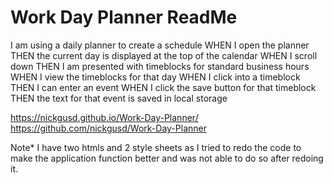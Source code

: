 # Work Day Planner ReadMe

I am using a daily planner to create a schedule
WHEN I open the planner
THEN the current day is displayed at the top of the calendar
WHEN I scroll down
THEN I am presented with timeblocks for standard business hours
WHEN I view the timeblocks for that day
WHEN I click into a timeblock
THEN I can enter an event
WHEN I click the save button for that timeblock
THEN the text for that event is saved in local storage

https://nickgusd.github.io/Work-Day-Planner/
https://github.com/nickgusd/Work-Day-Planner

Note* I have two htmls and 2 style sheets as I tried to redo the code to make the application function better and was not able to do so after redoing it. 